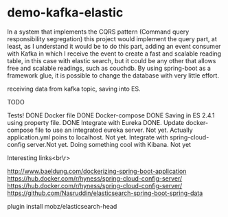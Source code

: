 # demo-kafka-elastic

In a system that implements the CQRS pattern (Command query responsibility segregation) this project would implement the query part, at least, as I understand it would be to do this part, adding an event consumer with Kafka in which I receive the event to create a fast and scalable reading table, in this case with elastic search, but it could be any other that allows free and scalable readings, such as couchdb. By using spring-boot as a framework glue, it is possible to change the database with very little effort.


receiving data from kafka topic, saving into ES.

TODO

Tests! DONE 
Docker file DONE 
Docker-compose DONE
Saving in ES 2.4.1 using property file. DONE 
Integrate with Eureka DONE. 
Update docker-compose file to use an integrated eureka server. Not yet. 
Actually application.yml poins to localhost. Not yet. 
Integrate with spring-cloud-config server.Not yet. 
Doing something cool with Kibana. Not yet


Interesting links<br\r>

http://www.baeldung.com/dockerizing-spring-boot-application
https://hub.docker.com/r/hyness/spring-cloud-config-server/
https://hub.docker.com/r/hyness/spring-cloud-config-server/
https://github.com/Nasruddin/elasticsearch-spring-boot-spring-data

plugin install mobz/elasticsearch-head
